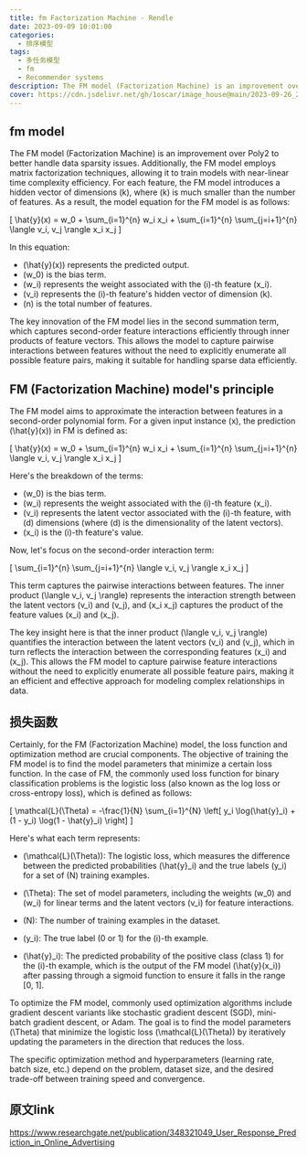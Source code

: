 ```yaml
---
title: fm Factorization Machine - Rendle 
date: 2023-09-09 10:01:00
categories:
  - 排序模型
tags:
  - 多任务模型 
  - fm
  - Recommender systems
description: The FM model (Factorization Machine) is an improvement over Poly2 to better handle data sparsity issues. Additionally, the FM model employs matrix factorization techniques, allowing it to train models with near-linear time complexity efficiency 
cover: https://cdn.jsdelivr.net/gh/1oscar/image_house@main/2023-09-26_200255.png
---
```




## fm model 

The FM model (Factorization Machine) is an improvement over Poly2 to better handle data sparsity issues. Additionally, the FM model employs matrix factorization techniques, allowing it to train models with near-linear time complexity efficiency. For each feature, the FM model introduces a hidden vector of dimensions \(k\), where \(k\) is much smaller than the number of features. As a result, the model equation for the FM model is as follows:

\[ \hat{y}(x) = w_0 + \sum_{i=1}^{n} w_i x_i + \sum_{i=1}^{n} \sum_{j=i+1}^{n} \langle v_i, v_j \rangle x_i x_j \]

In this equation:

- \(\hat{y}(x)\) represents the predicted output.
- \(w_0\) is the bias term.
- \(w_i\) represents the weight associated with the \(i\)-th feature \(x_i\).
- \(v_i\) represents the \(i\)-th feature's hidden vector of dimension \(k\).
- \(n\) is the total number of features.

The key innovation of the FM model lies in the second summation term, which captures second-order feature interactions efficiently through inner products of feature vectors. This allows the model to capture pairwise interactions between features without the need to explicitly enumerate all possible feature pairs, making it suitable for handling sparse data efficiently.



## FM (Factorization Machine) model's principle

The FM model aims to approximate the interaction between features in a second-order polynomial form. For a given input instance \(x\), the prediction \(\hat{y}(x)\) in FM is defined as:

\[ \hat{y}(x) = w_0 + \sum_{i=1}^{n} w_i x_i + \sum_{i=1}^{n} \sum_{j=i+1}^{n} \langle v_i, v_j \rangle x_i x_j \]

Here's the breakdown of the terms:

- \(w_0\) is the bias term.
- \(w_i\) represents the weight associated with the \(i\)-th feature \(x_i\).
- \(v_i\) represents the latent vector associated with the \(i\)-th feature, with \(d\) dimensions (where \(d\) is the dimensionality of the latent vectors).
- \(x_i\) is the \(i\)-th feature's value.

Now, let's focus on the second-order interaction term:

\[ \sum_{i=1}^{n} \sum_{j=i+1}^{n} \langle v_i, v_j \rangle x_i x_j \]

This term captures the pairwise interactions between features. The inner product \(\langle v_i, v_j \rangle\) represents the interaction strength between the latent vectors \(v_i\) and \(v_j\), and \(x_i x_j\) captures the product of the feature values \(x_i\) and \(x_j\).

The key insight here is that the inner product \(\langle v_i, v_j \rangle\) quantifies the interaction between the latent vectors \(v_i\) and \(v_j\), which in turn reflects the interaction between the corresponding features \(x_i\) and \(x_j\). This allows the FM model to capture pairwise feature interactions without the need to explicitly enumerate all possible feature pairs, making it an efficient and effective approach for modeling complex relationships in data.


## 损失函数

Certainly, for the FM (Factorization Machine) model, the loss function and optimization method are crucial components. The objective of training the FM model is to find the model parameters that minimize a certain loss function. In the case of FM, the commonly used loss function for binary classification problems is the logistic loss (also known as the log loss or cross-entropy loss), which is defined as follows:

\[ \mathcal{L}(\Theta) = -\frac{1}{N} \sum_{i=1}^{N} \left[ y_i \log(\hat{y}_i) + (1 - y_i) \log(1 - \hat{y}_i) \right] \]

Here's what each term represents:

- \(\mathcal{L}(\Theta)\): The logistic loss, which measures the difference between the predicted probabilities \(\hat{y}_i\) and the true labels \(y_i\) for a set of \(N\) training examples.

- \(\Theta\): The set of model parameters, including the weights \(w_0\) and \(w_i\) for linear terms and the latent vectors \(v_i\) for feature interactions.

- \(N\): The number of training examples in the dataset.

- \(y_i\): The true label (0 or 1) for the \(i\)-th example.

- \(\hat{y}_i\): The predicted probability of the positive class (class 1) for the \(i\)-th example, which is the output of the FM model \(\hat{y}(x_i)\) after passing through a sigmoid function to ensure it falls in the range [0, 1].

To optimize the FM model, commonly used optimization algorithms include gradient descent variants like stochastic gradient descent (SGD), mini-batch gradient descent, or Adam. The goal is to find the model parameters \(\Theta\) that minimize the logistic loss \(\mathcal{L}(\Theta)\) by iteratively updating the parameters in the direction that reduces the loss.

The specific optimization method and hyperparameters (learning rate, batch size, etc.) depend on the problem, dataset size, and the desired trade-off between training speed and convergence.




## 原文link

https://www.researchgate.net/publication/348321049_User_Response_Prediction_in_Online_Advertising




